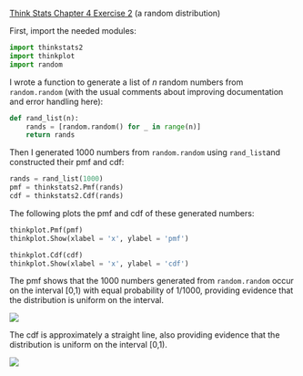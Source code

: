 [Think Stats Chapter 4 Exercise 2](http://greenteapress.com/thinkstats2/html/thinkstats2005.html#toc41) (a random distribution)

First, import the needed modules:
```python
import thinkstats2
import thinkplot
import random
```
I wrote a function to generate a list of *n* random numbers from `random.random` (with the usual comments about improving documentation and error handling here):
```python
def rand_list(n):
    rands = [random.random() for _ in range(n)]
    return rands
```
Then I generated 1000 numbers from `random.random` using `rand_list`and constructed their pmf and cdf:
```python
rands = rand_list(1000)
pmf = thinkstats2.Pmf(rands)
cdf = thinkstats2.Cdf(rands)
```
The following plots the pmf and cdf of these generated numbers:
```python
thinkplot.Pmf(pmf)
thinkplot.Show(xlabel = 'x', ylabel = 'pmf')

thinkplot.Cdf(cdf)
thinkplot.Show(xlabel = 'x', ylabel = 'cdf')
```
The pmf shows that the 1000 numbers generated from `random.random` occur on the interval \[0,1) with equal probability of 1/1000, providing evidence that the distribution is uniform on the interval.

<!---
Temporary placeholder image
-->

![](https://image.ibb.co/ftrPAS/pmf_Q3.png)

The cdf is approximately a straight line, also providing evidence that the distribution is uniform on the interval \[0,1).

<!---
Temporary placeholder image
-->

![](https://image.ibb.co/btuEc7/cdf_Q3.png)
